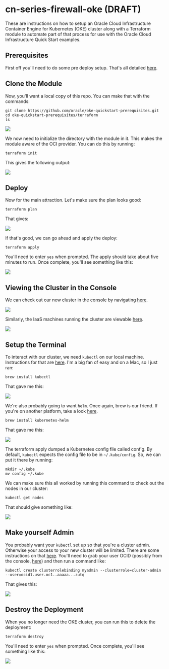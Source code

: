 # cn-series-firewall-oke (DRAFT)
These are instructions on how to setup an Oracle Cloud Infrastructure Container Engine for Kubernetes (OKE) cluster along with a Terraform module to automate part of that process for use with the Oracle Cloud Infrastructure Quick Start examples.

## Prerequisites
First off you'll need to do some pre deploy setup.  That's all detailed [here](https://github.com/oracle/oci-quickstart-prerequisites).

## Clone the Module
Now, you'll want a local copy of this repo.  You can make that with the commands:

    git clone https://github.com/oracle/oke-quickstart-prerequisites.git
    cd oke-quickstart-prerequisites/terraform
    ls

![](./images/01%20-%20git%20clone.png)

We now need to initialize the directory with the module in it.  This makes the module aware of the OCI provider.  You can do this by running:

    terraform init

This gives the following output:

![](./images/02%20-%20terraform%20init.png)

## Deploy
Now for the main attraction.  Let's make sure the plan looks good:

    terraform plan

That gives:

![](./images/03%20-%20terraform%20plan.png)

If that's good, we can go ahead and apply the deploy:

    terraform apply

You'll need to enter `yes` when prompted.  The apply should take about five minutes to run.  Once complete, you'll see something like this:

![](./images/04%20-%20terraform%20apply.png)

## Viewing the Cluster in the Console
We can check out our new cluster in the console by navigating [here](https://console.us-phoenix-1.oraclecloud.com/containers/clusters).

![](./images/05%20-%20console%20cluster.png)

Similarly, the IaaS machines running the cluster are viewable [here](https://console.us-phoenix-1.oraclecloud.com/a/compute/instances).

![](./images/06%20-%20console%20iaas.png)

## Setup the Terminal
To interact with our cluster, we need `kubectl` on our local machine.  Instructions for that are [here](https://kubernetes.io/docs/tasks/tools/install-kubectl/).  I'm a big fan of easy and on a Mac, so I just ran:

    brew install kubectl

That gave me this:

![](./images/07%20-%20brew%20install%20kubectl.png)

We're also probably going to want `helm`.  Once again, brew is our friend.  If you're on another platform, take a look [here](https://github.com/helm/helm).

    brew install kubernetes-helm

That gave me this:

![](./images/08%20-%20brew%20install%20helm.png)

The terraform apply dumped a Kubernetes config file called config.  By default, `kubectl` expects the config file to be in `~/.kube/config`.  So, we can put it there by running:

    mkdir ~/.kube
    mv config ~/.kube

We can make sure this all worked by running this command to check out the nodes in our cluster:

    kubectl get nodes

That should give something like:

![](./images/09%20-%20get%20nodes.png)

## Make yourself Admin
You probably want your `kubectl` set up so that you're a cluster admin.  Otherwise your access to your new cluster will be limited.  There are some instructions on that [here](https://docs.cloud.oracle.com/iaas/Content/ContEng/Concepts/contengaboutaccesscontrol.htm).  You'll need to grab your user OCID (possibly from the console, [here](https://console.us-phoenix-1.oraclecloud.com/a/identity/users)) and then run a command like:

    kubectl create clusterrolebinding myadmin --clusterrole=cluster-admin --user=ocid1.user.oc1..aaaaa...zutq

That gives this:

![](./images/10%20-%20admin.png)

## Destroy the Deployment
When you no longer need the OKE cluster, you can run this to delete the deployment:

    terraform destroy

You'll need to enter `yes` when prompted.  Once complete, you'll see something like this:

![](./images/11%20-%20terraform%20destroy.png)

